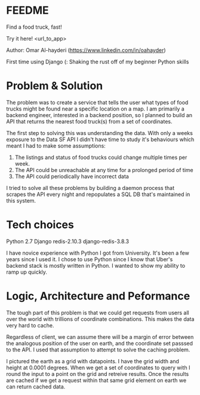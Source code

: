 # FEEDME
Find a food truck, fast!

Try it here!
<url_to_app>

Author: Omar Al-hayderi (https://www.linkedin.com/in/oahayder)

First time using Django (: Shaking the rust off of my beginner Python skills

# Problem & Solution
The problem was to create a service that tells the user what types of food trucks might be found near a specific location on a map. I am primarily a backend engineer, interested in a backend position, so I planned to build an API that returns the nearest food truck(s) from a set of coordinates.

The first step to solving this was understanding the data. With only a weeks exposure to the Data SF API I didn't have time to study it's behaviours which meant I had to make some assumptions:

1. The listings and status of food trucks could change multiple times per week.
2. The API could be unreachable at any time for a prolonged period of time
3. The API could periodically have incorrect data

I tried to solve all these problems by building a daemon process that scrapes the API every night and repopulates a SQL DB that's maintained in this system.

# Tech choices
Python 2.7
Django
redis-2.10.3
django-redis-3.8.3

I have novice experience with Python I got from University. It's been a few years since I used it. I chose to use Python since I know that Uber's backend stack is mostly written in Python. I wanted to show my ability to ramp up quickly.

# Logic, Architecture and Peformance
The tough part of this problem is that we could get requests from users all over the world with trillions of coordinate combinations. This makes the data very hard to cache.

Regardless of client, we can assume there will be a margin of error between the analogous position of the user on earth, and the coordinate set passsed to the API. I used that assumption to attempt to solve the caching problem.

I pictured the earth as a grid with datapoints. I have the grid width and height at 0.0001 degrees. When we get a set of coordinates to query with I round the input to a point on the grid and retreive results. Once the results are cached if we get a request within that same grid element on earth we can return cached data.

